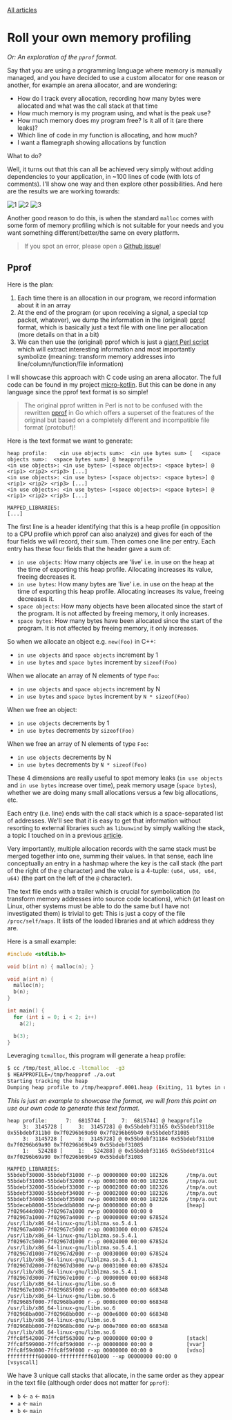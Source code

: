 <link rel="stylesheet" type="text/css" href="main.css">
<link rel="stylesheet" href="https://unpkg.com/@highlightjs/cdn-assets@11.8.0/styles/default.min.css">
<script src="https://unpkg.com/@highlightjs/cdn-assets@11.8.0/highlight.min.js"></script>
<script src="https://unpkg.com/@highlightjs/cdn-assets@11.8.0/languages/x86asm.min.js"></script>
<script>
window.addEventListener("load", (event) => {
  hljs.highlightAll();
});
</script>

<a href="/blog">All articles</a>

# Roll your own memory profiling

*Or: An exploration of the `pprof` format.*

Say that you are using a programming language where memory is manually managed, and you have decided to use a custom allocator for one reason or another, for example an arena allocator, and are wondering:

- How do I track every allocation, recording how many bytes were allocated and what was the call stack at that time
- How much memory is my program using, and what is the peak use?
- How much memory does my program free? Is it all of it (are there leaks)?
- Which line of code in my function is allocating, and how much?
- I want a flamegraph showing allocations by function

What to do?

Well, it turns out that this can all be achieved very simply without adding dependencies to your application, in ~100 lines of code (with lots of comments). I'll show one way and then explore other possibilities. And here are the results we are working towards:

![1](mem_prof1.png)
![2](mem_prof2.png)
![3](mem_prof3.png)

Another good reason to do this, is when the standard `malloc` comes with some form of memory profiling which is not suitable for your needs and you want something different/better/the same on every platform.

>  If you spot an error, please open a [Github issue](https://github.com/gaultier/blog)!


## Pprof

Here is the plan: 

1. Each time there is an allocation in our program, we record information about it in an array
2. At the end of the program (or upon receiving a signal, a special tcp packet, whatever), we dump the information in the (original) [pprof](https://github.com/gperftools/gperftools) format, which is basically just a text file with one line per allocation (more details on that in a bit)
3. We can then use the (original) pprof which is just a [giant Perl script](https://github.com/gperftools/gperftools/blob/master/src/pprof) which will extract interesting information and most importantly symbolize (meaning: transform memory addresses into line/column/function/file information)

I will showcase this approach with C code using an arena allocator. The full code can be found in my project [micro-kotlin](https://github.com/gaultier/micro-kotlin/blob/pprof-original/str.h#L320). But this can be done in any language since the pprof text format is so simple!

> The original pprof written in Perl is not to be confused with the rewritten [pprof](https://github.com/google/pprof) in Go which offers a superset of the features of the original but based on a completely different and incompatible file format (protobuf)!

Here is the text format we want to generate:

```
heap profile:    <in use objects sum>:  <in use bytes sum> [   <space objects sum>:  <space bytes sum>] @ heapprofile
<in use objects>: <in use bytes> [<space objects>: <space bytes>] @ <rip1> <rip2> <rip3> [...]
<in use objects>: <in use bytes> [<space objects>: <space bytes>] @ <rip1> <rip2> <rip3> [...]
<in use objects>: <in use bytes> [<space objects>: <space bytes>] @ <rip1> <rip2> <rip3> [...]
                                                                             
MAPPED_LIBRARIES:
[...]

```

The first line is a header identifying that this is a heap profile (in opposition to a CPU profile which pprof can also analyze) and gives for each of the four fields we will record, their sum. 
Then comes one line per entry. Each entry has these four fields that the header gave a sum of:
- `in use objects`: How many objects are 'live' i.e. in use on the heap at the time of exporting this heap profile. Allocating increases its value, freeing decreases it.
- `in use bytes`: How many bytes are 'live' i.e. in use on the heap at the time of exporting this heap profile. Allocating increases its value, freeing decreases it.
- `space objects`: How many objects have been allocated since the start of the program. It is not affected by freeing memory, it only increases.
- `space bytes`: How many bytes have been allocated since the start of the program. It is not affected by freeing memory, it only increases.

So when we allocate an object e.g. `new(Foo)` in C++:
- `in use objects` and `space objects` increment by 1 
- `in use bytes` and `space bytes` increment by `sizeof(Foo)`

When we allocate an array of N elements of type `Foo`:
- `in use objects` and `space objects` increment by N
- `in use bytes` and `space bytes` increment by `N * sizeof(Foo)`

When we free an object:
- `in use objects` decrements by 1 
- `in use bytes` decrements by `sizeof(Foo)`

When we free an array of N elements of type `Foo`:
- `in use objects` decrements by N 
- `in use bytes` decrements by `N * sizeof(Foo)`

These 4 dimensions are really useful to spot memory leaks (`in use objects` and `in use bytes` increase over time), peak memory usage (`space bytes`), whether we are doing many small allocations versus a few big allocations, etc.

Each entry (i.e. line) ends with the call stack which is a space-separated list of addresses. We'll see that it is easy to get that information without resorting to external libraries such as `libunwind` by simply walking the stack, a topic I touched on in a previous [article](/blog/x11_x64.html#a-stack-primer).

Very importantly, multiple allocation records with the same stack must be merged together into one, summing their values. In that sense, each line conceptually an entry in a hashmap where the key is the call stack (the part of the right of the `@` character) and the value is a 4-tuple: `(u64, u64, u64, u64)` (the part on the left of the `@` character).

The text file ends with a trailer which is crucial for symbolication (to transform memory addresses into source code locations), which (at least on Linux, other systems must be able to do the same but I have not investigated them) is trivial to get: This is just a copy of the file `/proc/self/maps`. It lists of the loaded libraries and at which address they are.


Here is a small example:

```c
#include <stdlib.h>

void b(int n) { malloc(n); }

void a(int n) {
  malloc(n);
  b(n);
}

int main() {
  for (int i = 0; i < 2; i++)
    a(2);

  b(3);
}
```

Leveraging `tcmalloc`, this program will generate a heap profile:

```sh
$ cc /tmp/test_alloc.c -ltcmalloc  -g3
$ HEAPPROFILE=/tmp/heapprof ./a.out
Starting tracking the heap
Dumping heap profile to /tmp/heapprof.0001.heap (Exiting, 11 bytes in use)
```

*This is just an example to showcase the format, we will from this point on use our own code to generate this text format.*

```
heap profile:      7:  6815744 [     7:  6815744] @ heapprofile
     3:  3145728 [     3:  3145728] @ 0x55bdebf31165 0x55bdebf3118e 0x55bdebf311b0 0x7f0296b69a90 0x7f0296b69b49 0x55bdebf31085
     3:  3145728 [     3:  3145728] @ 0x55bdebf31184 0x55bdebf311b0 0x7f0296b69a90 0x7f0296b69b49 0x55bdebf31085
     1:   524288 [     1:   524288] @ 0x55bdebf31165 0x55bdebf311c4 0x7f0296b69a90 0x7f0296b69b49 0x55bdebf31085

MAPPED_LIBRARIES:
55bdebf30000-55bdebf31000 r--p 00000000 00:00 182326      /tmp/a.out
55bdebf31000-55bdebf32000 r-xp 00001000 00:00 182326      /tmp/a.out
55bdebf32000-55bdebf33000 r--p 00002000 00:00 182326      /tmp/a.out
55bdebf33000-55bdebf34000 r--p 00002000 00:00 182326      /tmp/a.out
55bdebf34000-55bdebf35000 rw-p 00003000 00:00 182326      /tmp/a.out
55bdeceb8000-55bdeddb8000 rw-p 00000000 00:00 0           [heap]
7f029644d000-7f02967a1000 rw-p 00000000 00:00 0           
7f02967a1000-7f02967a4000 r--p 00000000 00:00 678524      /usr/lib/x86_64-linux-gnu/liblzma.so.5.4.1
7f02967a4000-7f02967c5000 r-xp 00003000 00:00 678524      /usr/lib/x86_64-linux-gnu/liblzma.so.5.4.1
7f02967c5000-7f02967d1000 r--p 00024000 00:00 678524      /usr/lib/x86_64-linux-gnu/liblzma.so.5.4.1
7f02967d1000-7f02967d2000 r--p 00030000 00:00 678524      /usr/lib/x86_64-linux-gnu/liblzma.so.5.4.1
7f02967d2000-7f02967d3000 rw-p 00031000 00:00 678524      /usr/lib/x86_64-linux-gnu/liblzma.so.5.4.1
7f02967d3000-7f02967e1000 r--p 00000000 00:00 668348      /usr/lib/x86_64-linux-gnu/libm.so.6
7f02967e1000-7f029685f000 r-xp 0000e000 00:00 668348      /usr/lib/x86_64-linux-gnu/libm.so.6
7f029685f000-7f02968ba000 r--p 0008c000 00:00 668348      /usr/lib/x86_64-linux-gnu/libm.so.6
7f02968ba000-7f02968bb000 r--p 000e6000 00:00 668348      /usr/lib/x86_64-linux-gnu/libm.so.6
7f02968bb000-7f02968bc000 rw-p 000e7000 00:00 668348      /usr/lib/x86_64-linux-gnu/libm.so.6
7ffc8f542000-7ffc8f563000 rw-p 00000000 00:00 0           [stack]
7ffc8f599000-7ffc8f59d000 r--p 00000000 00:00 0           [vvar]
7ffc8f59d000-7ffc8f59f000 r-xp 00000000 00:00 0           [vdso]
ffffffffff600000-ffffffffff601000 --xp 00000000 00:00 0           [vsyscall]
```

We have 3 unique call stacks that allocate, in the same order as they appear in the text file (although order does not matter for `pprof`):
- `b` <- `a` <- `main`
- `a` <- `main`
- `b` <- `main`
